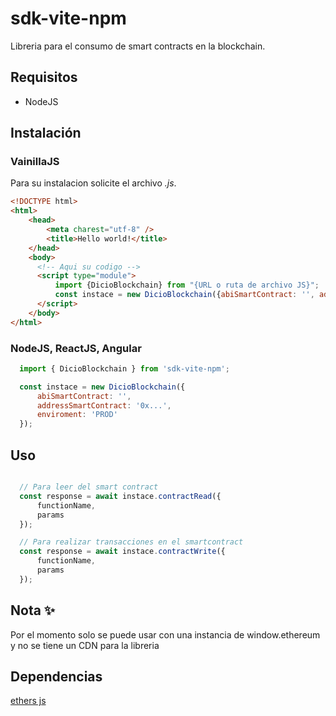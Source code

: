 
# sdk-vite-npm  
  Libreria para el consumo de smart contracts en la blockchain.  

  ## Requisitos  
  * NodeJS

  ## Instalación 
  ### VainillaJS 
  Para su instalacion solicite el archivo *.js*.
  ```html
  <!DOCTYPE html>
  <html>
      <head>
          <meta charest="utf-8" />
          <title>Hello world!</title>
      </head>
      <body>
        <!-- Aqui su codigo -->
        <script type="module">
            import {DicioBlockchain} from "{URL o ruta de archivo JS}";
            const instace = new DicioBlockchain({abiSmartContract: '', addressSmartContract: '0x...', enviroment: 'PROD'});
        </script>
      </body>
  </html>
  ```

  ### NodeJS, ReactJS, Angular
  ```javascript
    import { DicioBlockchain } from 'sdk-vite-npm';

    const instace = new DicioBlockchain({
        abiSmartContract: '',
        addressSmartContract: '0x...',
        enviroment: 'PROD'
    });
  ```
  ## Uso  

  ```javascript
 
    // Para leer del smart contract
    const response = await instace.contractRead({
        functionName,
        params
    });

    // Para realizar transacciones en el smartcontract
    const response = await instace.contractWrite({
        functionName,
        params
    });
```
## Nota ✨  
  Por el momento solo se puede usar con una instancia de window.ethereum y no se tiene un CDN para la libreria

## Dependencias
  [ethers js](https://docs.ethers.org/v6/getting-started/)
  